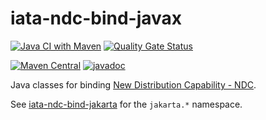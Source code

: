 # iata-ndc-bind-javax

[![Java CI with Maven](https://github.com/jinahya/iata-ndc-bind-2133-javax/actions/workflows/maven.yml/badge.svg)](https://github.com/jinahya/iata-ndc-bind-2133-javax/actions/workflows/maven.yml)
[![Quality Gate Status](https://sonarcloud.io/api/project_badges/measure?project=jinahya_iata-ndc-bind-2133-javax&metric=alert_status)](https://sonarcloud.io/summary/new_code?id=jinahya_iata-ndc-bind-2133-javax)

[![Maven Central](https://img.shields.io/maven-central/v/com.github.jinahya/iata-ndc-bind-2133-javax)](https://search.maven.org/search?q=a:iata-ndc-bind-2133-javax)
[![javadoc](https://javadoc.io/badge2/com.github.jinahya/iata-ndc-2133-javax/javadoc.svg)](https://javadoc.io/doc/com.github.jinahya/iata-ndc-2133-javax)


Java classes for binding [New Distribution Capability - NDC](https://www.iata.org/en/programs/airline-distribution/retailing/ndc/).

See [iata-ndc-bind-jakarta](https://github.com/jinahya/iata-ndc-bind-2133-jakarta) for the `jakarta.*` namespace.
